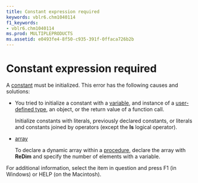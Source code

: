 ```yaml
---
title: Constant expression required
keywords: vblr6.chm1040114
f1_keywords:
- vblr6.chm1040114
ms.prod: MULTIPLEPRODUCTS
ms.assetid: e0493fe4-8f50-c935-391f-0ffaca726b2b
---
```



# Constant expression required

A [constant](vbe-glossary.md) must be initialized. This error has the following causes and solutions:



- You tried to initialize a constant with a [variable](vbe-glossary.md), and instance of a [user-defined type](vbe-glossary.md), an object, or the return value of a function call.
    
    Initialize constants with literals, previously declared constants, or literals and constants joined by operators (except the  **Is** logical operator).
    
- [array](vbe-glossary.md)
    
    To declare a dynamic array within a [procedure](vbe-glossary.md), declare the array with  **ReDim** and specify the number of elements with a variable.
    

For additional information, select the item in question and press F1 (in Windows) or HELP (on the Macintosh).

